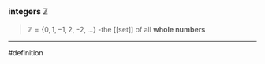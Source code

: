 ### integers $\mathbb{Z}$
> $\mathbb{Z} = \{0,1,-1,2,-2,...\}$ -the [[set]] of all **whole numbers**
***
#definition 